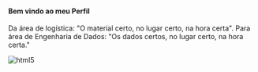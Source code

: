 
#### Bem vindo ao meu Perfil 
Da área de logística: "O material certo, no lugar certo, na hora certa". 
Para área de Engenharia de Dados: "Os dados certos, no lugar certo, na hora certa."

<img align="center" alt="html5" src="https://img.shields.io/badge/HTML5-E34F26?style=for-the-badge&logo=html5&logoColor=white" />
